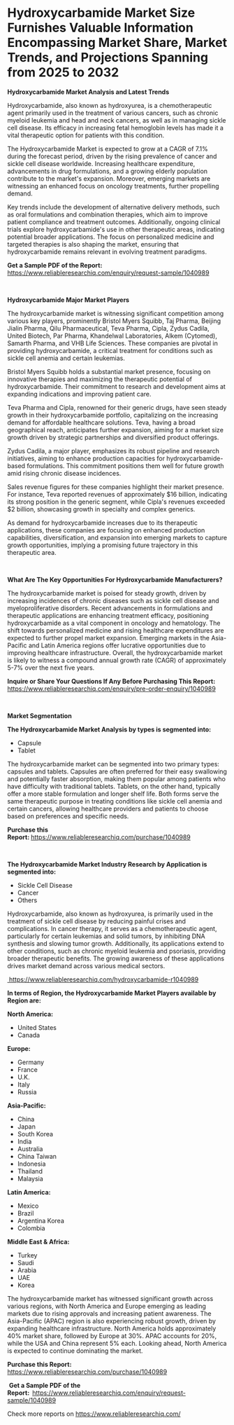 <p><h1>Hydroxycarbamide Market Size Furnishes Valuable Information Encompassing Market Share, Market Trends, and Projections Spanning from 2025 to 2032</h1></p><p><strong>Hydroxycarbamide Market Analysis and Latest Trends</strong></p>
<p><p>Hydroxycarbamide, also known as hydroxyurea, is a chemotherapeutic agent primarily used in the treatment of various cancers, such as chronic myeloid leukemia and head and neck cancers, as well as in managing sickle cell disease. Its efficacy in increasing fetal hemoglobin levels has made it a vital therapeutic option for patients with this condition. </p><p>The Hydroxycarbamide Market is expected to grow at a CAGR of 7.1% during the forecast period, driven by the rising prevalence of cancer and sickle cell disease worldwide. Increasing healthcare expenditure, advancements in drug formulations, and a growing elderly population contribute to the market's expansion. Moreover, emerging markets are witnessing an enhanced focus on oncology treatments, further propelling demand.</p><p>Key trends include the development of alternative delivery methods, such as oral formulations and combination therapies, which aim to improve patient compliance and treatment outcomes. Additionally, ongoing clinical trials explore hydroxycarbamide's use in other therapeutic areas, indicating potential broader applications. The focus on personalized medicine and targeted therapies is also shaping the market, ensuring that hydroxycarbamide remains relevant in evolving treatment paradigms.</p></p>
<p><strong>Get a Sample PDF of the Report:&nbsp;</strong> <a href="https://www.reliableresearchiq.com/enquiry/request-sample/1040989?utm_campaign=3006&utm_medium=2&utm_source=Github&utm_content=ia&utm_term=08032025&utm_id=hydroxycarbamide">https://www.reliableresearchiq.com/enquiry/request-sample/1040989</a></p>
<p>&nbsp;</p>
<p><strong>Hydroxycarbamide Major Market Players</strong></p>
<p><p>The hydroxycarbamide market is witnessing significant competition among various key players, prominently Bristol Myers Squibb, Taj Pharma, Beijing Jialin Pharma, Qilu Pharmaceutical, Teva Pharma, Cipla, Zydus Cadila, United Biotech, Par Pharma, Khandelwal Laboratories, Alkem (Cytomed), Samarth Pharma, and VHB Life Sciences. These companies are pivotal in providing hydroxycarbamide, a critical treatment for conditions such as sickle cell anemia and certain leukemias.</p><p>Bristol Myers Squibb holds a substantial market presence, focusing on innovative therapies and maximizing the therapeutic potential of hydroxycarbamide. Their commitment to research and development aims at expanding indications and improving patient care.</p><p>Teva Pharma and Cipla, renowned for their generic drugs, have seen steady growth in their hydroxycarbamide portfolio, capitalizing on the increasing demand for affordable healthcare solutions. Teva, having a broad geographical reach, anticipates further expansion, aiming for a market size growth driven by strategic partnerships and diversified product offerings.</p><p>Zydus Cadila, a major player, emphasizes its robust pipeline and research initiatives, aiming to enhance production capacities for hydroxycarbamide-based formulations. This commitment positions them well for future growth amid rising chronic disease incidences.</p><p>Sales revenue figures for these companies highlight their market presence. For instance, Teva reported revenues of approximately $16 billion, indicating its strong position in the generic segment, while Cipla's revenues exceeded $2 billion, showcasing growth in specialty and complex generics.</p><p>As demand for hydroxycarbamide increases due to its therapeutic applications, these companies are focusing on enhanced production capabilities, diversification, and expansion into emerging markets to capture growth opportunities, implying a promising future trajectory in this therapeutic area.</p></p>
<p>&nbsp;</p>
<p><strong>What Are The Key Opportunities For Hydroxycarbamide Manufacturers?</strong></p>
<p><p>The hydroxycarbamide market is poised for steady growth, driven by increasing incidences of chronic diseases such as sickle cell disease and myeloproliferative disorders. Recent advancements in formulations and therapeutic applications are enhancing treatment efficacy, positioning hydroxycarbamide as a vital component in oncology and hematology. The shift towards personalized medicine and rising healthcare expenditures are expected to further propel market expansion. Emerging markets in the Asia-Pacific and Latin America regions offer lucrative opportunities due to improving healthcare infrastructure. Overall, the hydroxycarbamide market is likely to witness a compound annual growth rate (CAGR) of approximately 5-7% over the next five years.</p></p>
<p><strong>Inquire or Share Your Questions If Any Before Purchasing This Report:</strong> <a href="https://www.reliableresearchiq.com/enquiry/pre-order-enquiry/1040989?utm_campaign=3006&utm_medium=2&utm_source=Github&utm_content=ia&utm_term=08032025&utm_id=hydroxycarbamide">https://www.reliableresearchiq.com/enquiry/pre-order-enquiry/1040989</a></p>
<p>&nbsp;</p>
<p><strong>Market Segmentation</strong></p>
<p><strong>The Hydroxycarbamide Market Analysis by types is segmented into:</strong></p>
<p><ul><li>Capsule</li><li>Tablet</li></ul></p>
<p><p>The hydroxycarbamide market can be segmented into two primary types: capsules and tablets. Capsules are often preferred for their easy swallowing and potentially faster absorption, making them popular among patients who have difficulty with traditional tablets. Tablets, on the other hand, typically offer a more stable formulation and longer shelf life. Both forms serve the same therapeutic purpose in treating conditions like sickle cell anemia and certain cancers, allowing healthcare providers and patients to choose based on preferences and specific needs.</p></p>
<p><strong>Purchase this Report:&nbsp;</strong><a href="https://www.reliableresearchiq.com/purchase/1040989?utm_campaign=3006&utm_medium=2&utm_source=Github&utm_content=ia&utm_term=08032025&utm_id=hydroxycarbamide">https://www.reliableresearchiq.com/purchase/1040989</a></p>
<p>&nbsp;</p>
<p><strong>The Hydroxycarbamide Market Industry Research by Application is segmented into:</strong></p>
<p><ul><li>Sickle Cell Disease</li><li>Cancer</li><li>Others</li></ul></p>
<p><p>Hydroxycarbamide, also known as hydroxyurea, is primarily used in the treatment of sickle cell disease by reducing painful crises and complications. In cancer therapy, it serves as a chemotherapeutic agent, particularly for certain leukemias and solid tumors, by inhibiting DNA synthesis and slowing tumor growth. Additionally, its applications extend to other conditions, such as chronic myeloid leukemia and psoriasis, providing broader therapeutic benefits. The growing awareness of these applications drives market demand across various medical sectors.</p></p>
<p><a href="https://www.reliableresearchiq.com/hydroxycarbamide-r1040989?utm_campaign=3006&utm_medium=2&utm_source=Github&utm_content=ia&utm_term=08032025&utm_id=hydroxycarbamide">&nbsp;https://www.reliableresearchiq.com/hydroxycarbamide-r1040989</a></p>
<p><strong>In terms of Region, the Hydroxycarbamide Market Players available by Region are:</strong></p>
<p>
    <p> <strong> North America: </strong>
        <ul>
            <li>United States</li>
            <li>Canada</li>
        </ul>
        </p> 
    <p> <strong> Europe: </strong>
        <ul>
            <li>Germany</li>
            <li>France</li>
            <li>U.K.</li>
            <li>Italy</li>
            <li>Russia</li>
        </ul>
        </p> 
    <p> <strong> Asia-Pacific: </strong>
        <ul>
            <li>China</li>
            <li>Japan</li>
            <li>South Korea</li>
            <li>India</li>
            <li>Australia</li>
            <li>China Taiwan</li>
            <li>Indonesia</li>
            <li>Thailand</li>
            <li>Malaysia</li>
        </ul>
        </p> 
    <p> <strong> Latin America: </strong>
        <ul>
            <li>Mexico</li>
            <li>Brazil</li>
            <li>Argentina Korea</li>
            <li>Colombia</li>
        </ul>
        </p> 
    <p> <strong> Middle East & Africa: </strong>
        <ul>
            <li>Turkey</li>
            <li>Saudi</li>
            <li>Arabia</li>
            <li>UAE</li>
            <li>Korea</li>
        </ul>
    </p>
    </p>
<p><p>The hydroxycarbamide market has witnessed significant growth across various regions, with North America and Europe emerging as leading markets due to rising approvals and increasing patient awareness. The Asia-Pacific (APAC) region is also experiencing robust growth, driven by expanding healthcare infrastructure. North America holds approximately 40% market share, followed by Europe at 30%. APAC accounts for 20%, while the USA and China represent 5% each. Looking ahead, North America is expected to continue dominating the market.</p></p>
<p><strong>Purchase this Report: </strong><a href="https://www.reliableresearchiq.com/purchase/1040989?utm_campaign=3006&utm_medium=2&utm_source=Github&utm_content=ia&utm_term=08032025&utm_id=hydroxycarbamide">https://www.reliableresearchiq.com/purchase/1040989</a></p>
<p>&nbsp;<strong>Get a Sample PDF of the Report:&nbsp;&nbsp;</strong><a href="https://www.reliableresearchiq.com/enquiry/request-sample/1040989?utm_campaign=3006&utm_medium=2&utm_source=Github&utm_content=ia&utm_term=08032025&utm_id=hydroxycarbamide">https://www.reliableresearchiq.com/enquiry/request-sample/1040989</a></p>
<p><strong></strong></p>
<p>Check more reports on <a href="https://www.reliableresearchiq.com/?utm_campaign=3006&utm_medium=2&utm_source=Github&utm_content=ia&utm_term=08032025&utm_id=hydroxycarbamide">https://www.reliableresearchiq.com/</a></p>
